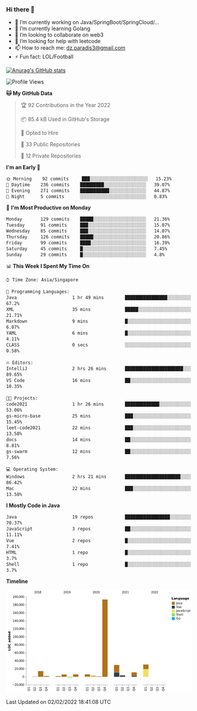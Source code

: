 ### Hi there 👋

- 🔭 I’m currently working on Java/SpringBoot/SpringCloud/...
- 🌱 I’m currently learning Golang
- 👯 I’m looking to collaborate on web3
- 🤔 I’m looking for help with leetcode
- 📫 How to reach me: dz.paradis3@gmail.com
- ⚡ Fun fact: LOL/Football

[![Anurag's GitHub stats](https://github-readme-stats.vercel.app/api?username=xiumu2017&show_icons=true&theme=radical)](https://github.com/anuraghazra/github-readme-stats)

<!--
**xiumu2017/xiumu2017** is a ✨ _special_ ✨ repository because its `README.md` (this file) appears on your GitHub profile.

Here are some ideas to get you started:

- 🔭 I’m currently working on ...
- 🌱 I’m currently learning ...
- 👯 I’m looking to collaborate on ...
- 🤔 I’m looking for help with ...
- 💬 Ask me about ...
- 📫 How to reach me: ...
- 😄 Pronouns: ...
- ⚡ Fun fact: ...
-->

<!--START_SECTION:waka-->
![Profile Views](http://img.shields.io/badge/Profile%20Views-0-blue)

**🐱 My GitHub Data** 

> 🏆 92 Contributions in the Year 2022
 > 
> 📦 85.4 kB Used in GitHub's Storage 
 > 
> 💼 Opted to Hire
 > 
> 📜 33 Public Repositories 
 > 
> 🔑 12 Private Repositories  
 > 
**I'm an Early 🐤** 

```text
🌞 Morning    92 commits     ███░░░░░░░░░░░░░░░░░░░░░░   15.23% 
🌆 Daytime    236 commits    █████████░░░░░░░░░░░░░░░░   39.07% 
🌃 Evening    271 commits    ███████████░░░░░░░░░░░░░░   44.87% 
🌙 Night      5 commits      ░░░░░░░░░░░░░░░░░░░░░░░░░   0.83%

```
📅 **I'm Most Productive on Monday** 

```text
Monday       129 commits    █████░░░░░░░░░░░░░░░░░░░░   21.36% 
Tuesday      91 commits     ███░░░░░░░░░░░░░░░░░░░░░░   15.07% 
Wednesday    85 commits     ███░░░░░░░░░░░░░░░░░░░░░░   14.07% 
Thursday     126 commits    █████░░░░░░░░░░░░░░░░░░░░   20.86% 
Friday       99 commits     ████░░░░░░░░░░░░░░░░░░░░░   16.39% 
Saturday     45 commits     █░░░░░░░░░░░░░░░░░░░░░░░░   7.45% 
Sunday       29 commits     █░░░░░░░░░░░░░░░░░░░░░░░░   4.8%

```


📊 **This Week I Spent My Time On** 

```text
⌚︎ Time Zone: Asia/Singapore

💬 Programming Languages: 
Java                     1 hr 49 mins        ████████████████░░░░░░░░░   67.2% 
XML                      35 mins             █████░░░░░░░░░░░░░░░░░░░░   21.71% 
Markdown                 9 mins              █░░░░░░░░░░░░░░░░░░░░░░░░   6.07% 
YAML                     6 mins              █░░░░░░░░░░░░░░░░░░░░░░░░   4.11% 
CLASS                    0 secs              ░░░░░░░░░░░░░░░░░░░░░░░░░   0.58%

🔥 Editors: 
IntelliJ                 2 hrs 26 mins       ██████████████████████░░░   89.65% 
VS Code                  16 mins             ██░░░░░░░░░░░░░░░░░░░░░░░   10.35%

🐱‍💻 Projects: 
code2021                 1 hr 26 mins        █████████████░░░░░░░░░░░░   53.06% 
gs-micro-base            25 mins             ███░░░░░░░░░░░░░░░░░░░░░░   15.45% 
leet-code2021            22 mins             ███░░░░░░░░░░░░░░░░░░░░░░   13.58% 
docs                     14 mins             ██░░░░░░░░░░░░░░░░░░░░░░░   8.81% 
gs-swarm                 12 mins             ██░░░░░░░░░░░░░░░░░░░░░░░   7.56%

💻 Operating System: 
Windows                  2 hrs 21 mins       █████████████████████░░░░   86.42% 
Mac                      22 mins             ███░░░░░░░░░░░░░░░░░░░░░░   13.58%

```

**I Mostly Code in Java** 

```text
Java                     19 repos            █████████████████░░░░░░░░   70.37% 
JavaScript               3 repos             ██░░░░░░░░░░░░░░░░░░░░░░░   11.11% 
Vue                      2 repos             █░░░░░░░░░░░░░░░░░░░░░░░░   7.41% 
HTML                     1 repo              █░░░░░░░░░░░░░░░░░░░░░░░░   3.7% 
Shell                    1 repo              █░░░░░░░░░░░░░░░░░░░░░░░░   3.7%

```


**Timeline**

![Chart not found](https://raw.githubusercontent.com/xiumu2017/xiumu2017/main/charts/bar_graph.png) 


 Last Updated on 02/02/2022 18:41:08 UTC
<!--END_SECTION:waka-->

